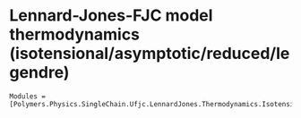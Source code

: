 # Lennard-Jones-FJC model thermodynamics (isotensional/asymptotic/reduced/legendre)

```@autodocs
Modules = [Polymers.Physics.SingleChain.Ufjc.LennardJones.Thermodynamics.Isotensional.Asymptotic.Reduced.Legendre]
```
